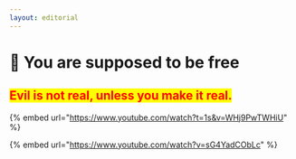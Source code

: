 ```yaml
---
layout: editorial
---
```


# 🌹 You are supposed to be free

## <mark style="color:red;">Evil is not real, unless you make it real.</mark>

{% embed url="https://www.youtube.com/watch?t=1s&v=WHj9PwTWHiU" %}

{% embed url="https://www.youtube.com/watch?v=sG4YadCObLc" %}
